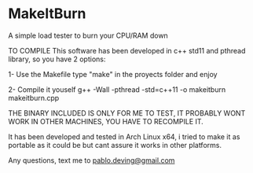 # MakeItBurn
A simple load tester to burn your CPU/RAM down

TO COMPILE
This software has been developed in c++ std11 and pthread library, so you have 2 options:

1- Use the Makefile
    type "make" in the proyects folder and enjoy

2- Compile it youself
    g++ -Wall -pthread -std=c++11 -o makeitburn makeitburn.cpp

THE BINARY INCLUDED IS ONLY FOR ME TO TEST, IT PROBABLY WONT WORK IN OTHER MACHINES, YOU HAVE TO RECOMPILE IT.

It has been developed and tested in Arch Linux x64, i tried to make it as portable as it could be but cant assure it works in other platforms.

Any questions, text me to pablo.deving@gmail.com
